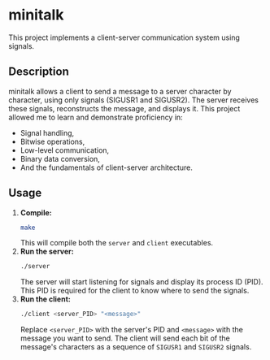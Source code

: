 # minitalk

This project implements a client-server communication system using signals.

## Description

minitalk allows a client to send a message to a server character by character, using only signals (SIGUSR1 and SIGUSR2). The server receives these signals, reconstructs the message, and displays it. This project allowed me to learn and demonstrate proficiency in:
* Signal handling,
* Bitwise operations,
* Low-level communication,
* Binary data conversion,
* And the fundamentals of client-server architecture.

## Usage

1.  **Compile:**
    ```bash
    make
    ```
    This will compile both the `server` and `client` executables.
2.  **Run the server:**
    ```bash
    ./server
    ```
    The server will start listening for signals and display its process ID (PID). This PID is required for the client to know where to send the signals.
3.  **Run the client:**
    ```bash
    ./client <server_PID> "<message>"
    ```
    Replace `<server_PID>` with the server's PID and `<message>` with the message you want to send. The client will send each bit of the message's characters as a sequence of `SIGUSR1` and `SIGUSR2` signals.
